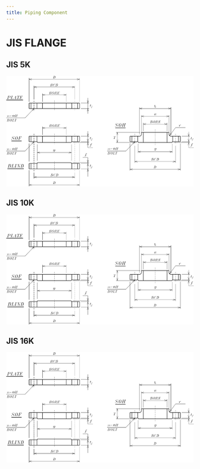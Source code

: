 ```yaml
---
title: Piping Component
---
```


# JIS FLANGE

## JIS 5K

![JIS-Flange](../.vitepress/images/flange-jis.png)

<xlsx-reader TableName="JIS_FLG_05" />

## JIS 10K

![JIS-Flange](../.vitepress/images/flange-jis.png)

<xlsx-reader TableName="JIS_FLG_10" />

## JIS 16K

![JIS-Flange](../.vitepress/images/flange-jis.png)

<xlsx-reader TableName="JIS_FLG_16" />



